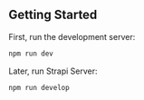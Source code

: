 ## Getting Started

First, run the development server:

```bash
npm run dev

```
Later, run Strapi Server:
```bash
npm run develop

```
